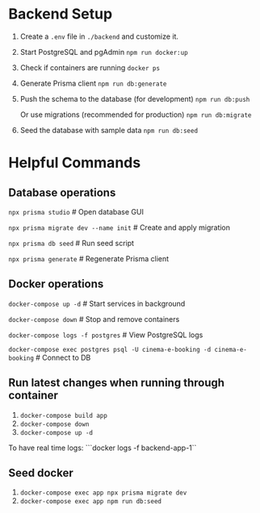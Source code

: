 # Backend Setup

1. Create a ```.env``` file in ```./backend``` and customize it.

2. Start PostgreSQL and pgAdmin
```npm run docker:up```

3. Check if containers are running
```docker ps```

4. Generate Prisma client
```npm run db:generate```

5. Push the schema to the database (for development)
```npm run db:push```

   Or use migrations (recommended for production)
```npm run db:migrate```

6. Seed the database with sample data
```npm run db:seed```

# Helpful Commands

## Database operations
```npx prisma studio```                     # Open database GUI

```npx prisma migrate dev --name init```    # Create and apply migration

```npx prisma db seed```                    # Run seed script

```npx prisma generate```                   # Regenerate Prisma client

## Docker operations
```docker-compose up -d```               # Start services in background

```docker-compose down```                # Stop and remove containers

```docker-compose logs -f postgres```    # View PostgreSQL logs

```docker-compose exec postgres psql -U cinema-e-booking -d cinema-e-booking```  # Connect to DB

## Run latest changes when running through container
1. ```docker-compose build app```
2. ```docker-compose down```
3. ```docker-compose up -d```

To have real time logs:
```docker logs -f backend-app-1``


## Seed docker
1. ```docker-compose exec app npx prisma migrate dev```
2. ```docker-compose exec app npm run db:seed```